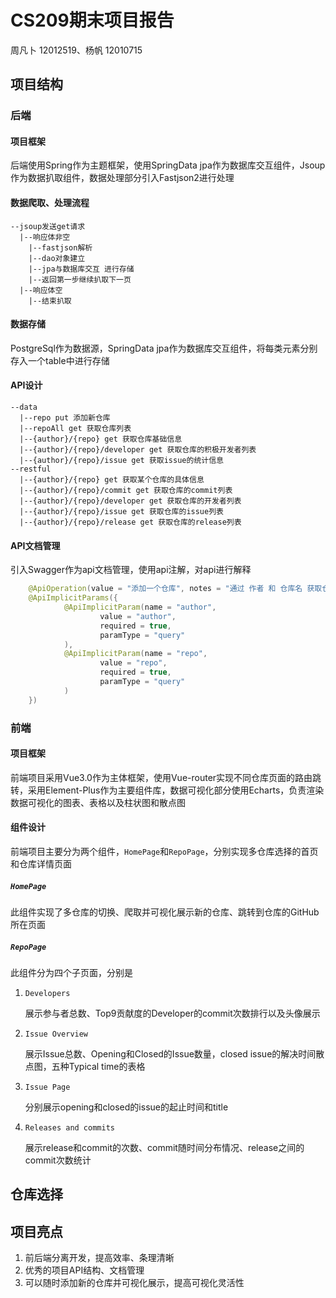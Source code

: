 # CS209期末项目报告

周凡卜 12012519、杨帆 12010715

## 项目结构

### 后端

#### 项目框架

后端使用Spring作为主题框架，使用SpringData jpa作为数据库交互组件，Jsoup作为数据扒取组件，数据处理部分引入Fastjson2进行处理

#### 数据爬取、处理流程

```
--jsoup发送get请求
  |--响应体非空
    |--fastjson解析
    |--dao对象建立
    |--jpa与数据库交互 进行存储
    |--返回第一步继续扒取下一页
  |--响应体空
    |--结束扒取
```

#### 数据存储

PostgreSql作为数据源，SpringData jpa作为数据库交互组件，将每类元素分别存入一个table中进行存储

#### API设计

```
--data
  |--repo put 添加新仓库
  |--repoAll get 获取仓库列表
  |--{author}/{repo} get 获取仓库基础信息
  |--{author}/{repo}/developer get 获取仓库的积极开发者列表
  |--{author}/{repo}/issue get 获取issue的统计信息
--restful
  |--{author}/{repo} get 获取某个仓库的具体信息
  |--{author}/{repo}/commit get 获取仓库的commit列表
  |--{author}/{repo}/developer get 获取仓库的开发者列表
  |--{author}/{repo}/issue get 获取仓库的issue列表
  |--{author}/{repo}/release get 获取仓库的release列表
```

#### API文档管理

引入Swagger作为api文档管理，使用api注解，对api进行解释

```java
    @ApiOperation(value = "添加一个仓库", notes = "通过 作者 和 仓库名 获取仓库")
    @ApiImplicitParams({
            @ApiImplicitParam(name = "author",
                    value = "author",
                    required = true,
                    paramType = "query"
            ),
            @ApiImplicitParam(name = "repo",
                    value = "repo",
                    required = true,
                    paramType = "query"
            )
    })
```

### 前端

#### 项目框架

前端项目采用Vue3.0作为主体框架，使用Vue-router实现不同仓库页面的路由跳转，采用Element-Plus作为主要组件库，数据可视化部分使用Echarts，负责渲染数据可视化的图表、表格以及柱状图和散点图

#### 组件设计

前端项目主要分为两个组件，`HomePage`和`RepoPage`，分别实现多仓库选择的首页和仓库详情页面

##### `HomePage`

此组件实现了多仓库的切换、爬取并可视化展示新的仓库、跳转到仓库的GitHub所在页面

##### `RepoPage`

此组件分为四个子页面，分别是

1. `Developers`

   展示参与者总数、Top9贡献度的Developer的commit次数排行以及头像展示

2. `Issue Overview`

   展示Issue总数、Opening和Closed的Issue数量，closed issue的解决时间散点图，五种Typical time的表格

3. `Issue Page`

   分别展示opening和closed的issue的起止时间和title

4. `Releases and commits`

   展示release和commit的次数、commit随时间分布情况、release之间的commit次数统计

## 仓库选择

## 项目亮点

1. 前后端分离开发，提高效率、条理清晰
2. 优秀的项目API结构、文档管理
3. 可以随时添加新的仓库并可视化展示，提高可视化灵活性